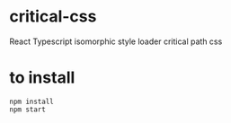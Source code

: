 # critical-css
React Typescript isomorphic style loader critical path css
# to install
```
npm install
npm start
```

